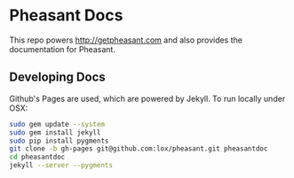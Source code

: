 Pheasant Docs
=============

This repo powers http://getpheasant.com and also provides the documentation for
Pheasant.

Developing Docs
---------------

Github's Pages are used, which are powered by Jekyll. To run locally under OSX:

```bash
sudo gem update --system
sudo gem install jekyll
sudo pip install pygments
git clone -b gh-pages git@github.com:lox/pheasant.git pheasantdoc
cd pheasantdoc
jekyll --server --pygments
```
